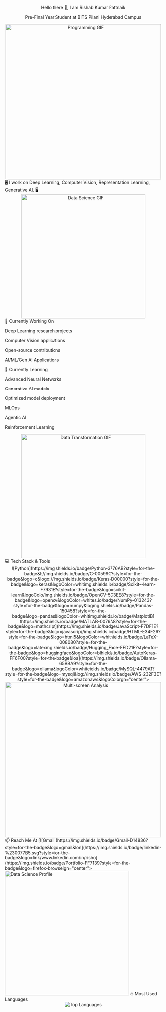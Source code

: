 <p align="center">Hello there 👋, I am Rishab Kumar Pattnaik</p>
<p align="center">Pre-Final Year Student at BITS Pilani Hyderabad Campus</p>
<div align="center"> <img src="https://gist.githubusercontent.com/patevs/b007a0e98fb216438d4cbf559fac4166/raw/88f20c9d749d756be63f22b09f3c4ac570bc5101/programming.gif" width="500" alt="Programming GIF"/> </div>
🖥️ I work on Deep Learning, Computer Vision, Representation Learning, Generative AI. 🖥️
<div align="center"> <img src="https://raw.githubusercontent.com/Anmol-Baranwal/Cool-GIFs-For-GitHub/main/data-science-and-analysis/data-analysis.gif" width="400" alt="Data Science GIF"/> </div>
🔭 Currently Working On

Deep Learning research projects

Computer Vision applications

Open-source contributions

AI/ML/Gen AI Applications

🌱 Currently Learning

Advanced Neural Networks

Generative AI models

Optimized model deployment

MLOps

Agentic AI

Reinforcement Learning

<div align="center"> <img src="https://raw.githubusercontent.com/Anmol-Baranwal/Cool-GIFs-For-GitHub/main/data-science-and-analysis/data-transformation.gif" width="400" alt="Data Transformation GIF"/> </div>
💻 Tech Stack & Tools

<div align="center">
![Python](https://img.shields.io/badge/Python-3776AB?style=for-the-badge&l://img.shields.io/badge/C-00599C?style=for-the-badge&logo=c&logo://img.shields.io/badge/Keras-D00000?style=for-the-badge&logo=keras&logoColor=whitimg.shields.io/badge/Scikit--learn-F7931E?style=for-the-badge&logo=scikit-learn&logoColo/img.shields.io/badge/OpenCV-5C3EE8?style=for-the-badge&logo=opencv&logoColor=whites.io/badge/NumPy-013243?style=for-the-badge&logo=numpy&logmg.shields.io/badge/Pandas-150458?style=for-the-badge&logo=pandas&logoColor=whitimg.shields.io/badge/MatplotlB](https://img.shields.io/badge/MATLAB-0076A8?style=for-the-badge&logo=mathcript](https://img.shields.io/badge/JavaScript-F7DF1E?style=for-the-badge&logo=javascrip//img.shields.io/badge/HTML-E34F26?style=for-the-badge&logo=html5&logoColor=whithields.io/badge/LaTeX-008080?style=for-the-badge&logo=latexmg.shields.io/badge/Hugging_Face-FFD21E?style=for-the-badge&logo=huggingface&logoColor=blhields.io/badge/AutoKeras-FF6F00?style=for-the-badge&loa](https://img.shields.io/badge/Ollama-65BBA9?style=for-the-badge&logo=ollama&logoColor=whiteields.io/badge/MySQL-4479A1?style=for-the-badge&logo=mysql&log://img.shields.io/badge/AWS-232F3E?style=for-the-badge&logo=amazonaws&logoColorgn="center">
<img src="https://raw.githubusercontent.com/Anmol-Baranwal/Cool-GIFs-For-GitHub/main/data-science-and-analysis/multiscreen-analysis.gif" width="500" alt="Multi-screen Analysis"/>

</div>
📫 Reach Me At
[![Gmail](https://img.shields.io/badge/Gmail-D14836?style=for-the-badge&logo=gmail&lon](https://img.shields.io/badge/linkedin-%230077B5.svg?style=for-the-badge&logo=link/www.linkedin.com/in/risho](https://img.shields.io/badge/Portfolio-FF7139?style=for-the-badge&logo=firefox-browseign="center">
<img src="https://raw.githubusercontent.com/Anmol-Baranwal/Cool-GIFs-For-GitHub/main/data-science-and-analysis/data-science-profile.gif" width="400" alt="Data Science Profile"/>

</div>
🔥 Most Used Languages

<div align="center"> <img src="https://github-readme-stats.vercel.app/api/top-langs/?username=RishabKumarPattnaik&layout=compact" alt="Top Languages"/> </div>
